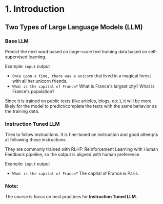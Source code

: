 # 1. Introduction

## Two Types of Large Language Models (LLM)

### Base LLM
Predict the next word based on large-scale text training data based on self-supervised learning.

Example: `input` output
* `Once upon a time, there was a unicorn` that lived in a magical forest with all her unicorn friends.
* `What is the capital of France?` What is France's largest city? What is France's population?

Since it is trained on public texts (like articles, blogs, etc.), it will be more likely for the model to predict/complete the texts with the same behavior as the training data.

### Instruction Tuned LLM
Tries to follow instructions. It is fine-tuned on instruction and good attempts at following those instructions.

They are commonly trained with RLHF: Reinforcement Learning with Human Feedback pipeline, so the output is aligned with human preference.

Example: `input` output
* `What is the capital of France?` The capital of France is Paris.

### Note:
The course is focus on best practices for **Instruction Tuned LLM**.
